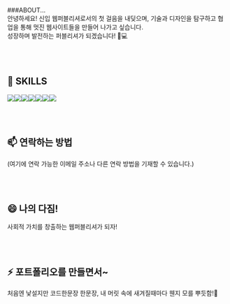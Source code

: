 ###ABOUT...
</br>
안녕하세요! 신입 웹퍼블리셔로서의 첫 걸음을 내딪으며, 기술과 디자인을 탐구하고 협업을 통해 멋진 웹사이트들을 만들어 나가고 싶습니다.
</br>
성장하며 발전하는 퍼블리셔가 되겠습니다! 🚀💻
<!--
**gogoma0401/gogoma0401** is a ✨ _special_ ✨ repository because its `README.md` (this file) appears on your GitHub profile.

Here are some ideas to get you started:

- 🔭 I’m currently working on ...
- 🌱 I’m currently learning ...
- 👯 I’m looking to collaborate on ...
- 🤔 I’m looking for help with ...
- 💬 Ask me about ...
- 📫 How to reach me: ...
- 😄 Pronouns: ...
- ⚡ Fun fact: ...
-->


</br></br>


## 🌱 SKILLS

<img src="https://img.shields.io/badge/github-181717?style=for-the-badge&logo=github&logoColor=white"><img src="https://img.shields.io/badge/adobephotoshop-31A8FF?style=for-the-badge&logo=adobephotoshop&logoColor=white"><img src="https://img.shields.io/badge/figma-F24E1E?style=for-the-badge&logo=figma&logoColor=white"><img src="https://img.shields.io/badge/html5-E34F26?style=flat-square&logo=html5&logoColor=white"/><img src="https://img.shields.io/badge/css3-1572B6?style=flat-square&logo=css&logoColor=white"/><img src="https://img.shields.io/badge/jquery-0769AD?style=for-the-badge&logo=jquery&logoColor=white"><img src="https://img.shields.io/badge/javascript-F7DF1E?style=for-the-badge&logo=javascript&logoColor=white">

</br></br>

## 📫 연락하는 방법
(여기에 연락 가능한 이메일 주소나 다른 연락 방법을 기재할 수 있습니다.)

</br></br>

## 😄 나의 다짐!
사회적 가치를 창출하는 웹퍼블리셔가 되자!

</br></br>

## ⚡ 포트폴리오를 만들면서~
처음엔 낯설지만 코드한문장 한문장, 내 머릿 속에 새겨질때마다 웬지 모를 뿌듯함!💪


